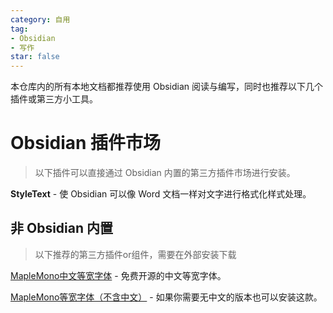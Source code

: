 ```yaml
---
category: 自用
tag: 
- Obsidian
- 写作
star: false
---
```


本仓库内的所有本地文档都推荐使用 Obsidian 阅读与编写，同时也推荐以下几个插件或第三方小工具。

# Obsidian 插件市场

> 以下插件可以直接通过 Obsidian 内置的第三方插件市场进行安装。

**StyleText** - 使 Obsidian 可以像 Word 文档一样对文字进行格式化样式处理。

## 非 Obsidian 内置

> 以下推荐的第三方插件or组件，需要在外部安装下载

[MapleMono中文等宽字体](https://github.com/subframe7536/maple-font/releases/tag/cn-base) - 免费开源的中文等宽字体。

[MapleMono等宽字体（不含中文）](https://github.com/subframe7536/maple-font) - 如果你需要无中文的版本也可以安装这款。